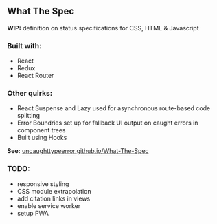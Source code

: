 ## What The Spec
**WIP:** definition on status specifications for CSS, HTML & Javascript

### Built with:
- React
- Redux
- React Router

### Other quirks:
- React Suspense and Lazy used for asynchronous route-based code splitting
- Error Boundries set up for fallback UI output on caught errors in component trees
- Built using Hooks

**See:** [uncaughttypeerror.github.io/What-The-Spec](https://uncaughttypeerror.github.io/What-The-Spec/)

### TODO:
- responsive styling
- CSS module extrapolation
- add citation links in views
- enable service worker
- setup PWA